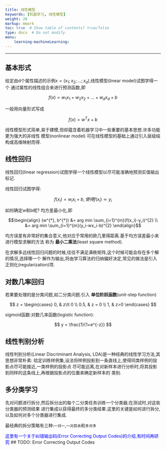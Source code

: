 ```yaml
---
title: 线性模型
keywords: [机器学习, 线性模型]
weight: 20
markup: mmark
toc: true  # Show table of contents? true/false
type: docs  # Do not modify.
menu:
    learning-machineLearning:
---
```

---
## 基本形式

给定由d个属性描述的示例$x=(x_1;x_2;\ldots;x_d)$,线性模型(linear model)试图学得一个
通过属性的线性组合来进行预测函数,即

$$f(x) = w_1 x_1 + w_2 x_2 + \ldots + w_d x_d + b$$

一般用向量形式写成

$$f(x) = w^T x + b$$

线性模型形式简单,易于建模,但却蕴含着机器学习中一些重要的基本思想.许多功能更为强大的非线性
模型(nonlinear model) 可在线性模型的基础上通过引入层级结构或高维映射而得.


## 线性回归

线性回归(linear regression)试图学得一个线性模型以尽可能准确地预测实值输出标记.

线性回归试图学得:

$$
f(x_i) = w_i x_i + b, 使得 f(x_i)\simeq y_i
$$

如何确定w和b呢? 均方差最小化,即

$$\begin{align}
(w^{*}, b^{*}) &= arg min \sum_{i=1}^{m}(f(x_i)-y_i)^{2} \\
&= arg min \sum_{i=1}^{m}(y_i-wx_i-b)^{2}
\end{align}$$

均方误差有非常好的集合意义,他对应于常用的欧几里得距离.基于均方误差最小来进行模型求解的方法
称为 **最小二乘法**(least square method).

在求解多远线性回归问题的时候,往往不满足满秩矩阵,这个时候可能会存在多个解的情况,选择哪一个
解作为输出,将由学习算法的归纳偏好决定,常见的做法是引入正则化(regularization)项.

## 对数几率回归

若果要处理的是分类问题,如二分类问题.引入 **单位阶跃函数**(unit-step function)

$$
z =
\begin{cases}
0, & z\lt 0  \\
0.5, & z = 0  \\
1,  & z>0
\end{cases}
$$

sigmoid函数:对数几率函数(logistic function):

$$
y = \frac{1}{1+e^{-z}}
$$

## 线性判别分析

线性判别分析(Linear Discriminant Analysis, LDA)是一种经典的线性学习方法,其思想非常朴素:
给定训练样例集,设法将样例投影到一条直线上,使得同类样例的投影点尽可能接近,一类样例的投影点
尽可能远离,在对新样本进行分析时,将其投影到同样的这条线上,再根据投影点的位置来确定新样本的
类别.

## 多分类学习

先对问题进行拆分,然后拆分出的每个二分类任务训练一个分类器;在测试时,对这些分类器的预测结果
进行集成以获得最终的多分类结果.这里的关键是如何进行拆分,以及如何对多个分类器进行集成.

最经典的拆分策略有三种:`一对一`,`一对其余`和`多对多`

<font color=blue>这里有一个关于纠错输出码(Error Correcting Output Codes)的介绍,有时间再研究
</font> ## TODO: Error Correcting Output Codes
